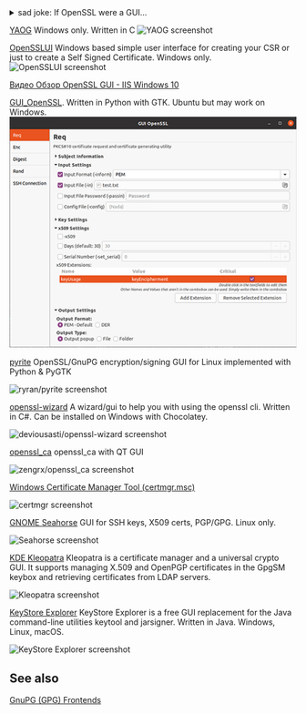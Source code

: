 <details>
<summary>sad joke: If OpenSSL were a GUI...</summary>

![If OpenSSL were a GUI](https://user-images.githubusercontent.com/415502/271791002-49f8a077-98eb-49ea-99d1-8ee7110952f0.png)

(c) [Carl Tashian](https://smallstep.com/blog/if-openssl-were-a-gui/)
</details>


[YAOG](https://github.com/patrickpr/YAOG) Windows only. Written in C
![YAOG screenshot](https://raw.githubusercontent.com/patrickpr/YAOG/master/img/main.jpg)


[OpenSSLUI](https://github.com/A9G-Data-Droid/OpenSSLUI) Windows based simple user interface for creating your CSR or just to create a Self Signed Certificate. Windows only.
![OpenSSLUI screenshot](https://user-images.githubusercontent.com/26984068/128235989-164f4c8e-394f-46ec-8f4b-83cbb4d68859.jpg)

[Видео Обзор OpenSSL GUI - IIS Windows 10](https://www.youtube.com/watch?v=9_ognfTeJvw)


[GUI_OpenSSL](https://github.com/Vasquiinho/GUI_OpenSSL). Written in Python with GTK. Ubuntu but may work on Windows.
![Vasquiinho/GUI_OpenSSL screenshot](https://raw.githubusercontent.com/Vasquiinho/GUI_OpenSSL/master/Image/apresentacao.PNG)


[pyrite](https://github.com/ryran/pyrite) OpenSSL/GnuPG encryption/signing GUI for Linux implemented with Python & PyGTK

![ryran/pyrite screenshot](https://camo.githubusercontent.com/0e4a1650dee083ecb7d79db0d853a7f76111a150e9c46af2ad5ec713afb4c844/687474703a2f2f6231392e6f72672f6c696e75782f7079726974652f31656e635f7478742e706e67)


[openssl-wizard](https://github.com/deviousasti/openssl-wizard) A wizard/gui to help you with using the openssl cli. Written in C#.
Can be installed on Windows with Chocolatey.

![deviousasti/openssl-wizard screenshot](https://user-images.githubusercontent.com/2375486/75088352-07941780-5572-11ea-9ac5-a078a2faf6a7.png)


[openssl_ca](https://github.com/zengrx/openssl_ca) openssl_ca with QT GUI

![zengrx/openssl_ca screenshot](https://raw.githubusercontent.com/zengrx/openssl_ca/master/Doc/pictures/client.png)


[Windows Certificate Manager Tool (certmgr.msc)](https://learn.microsoft.com/en-us/dotnet/framework/tools/certmgr-exe-certificate-manager-tool)

![certmgr screenshot](https://user-images.githubusercontent.com/415502/271792055-2332fd61-8b82-4890-94be-4fcaf09002e1.png)


[GNOME Seahorse](https://wiki.gnome.org/Apps/Seahorse) GUI for SSH keys, X509 certs, PGP/GPG. Linux only.

![Seahorse screenshot](https://upload.wikimedia.org/wikipedia/commons/5/5b/Gnome_Seahorse_3.12.2.png)



[KDE Kleopatra](https://apps.kde.org/kleopatra/) Kleopatra is a certificate manager and a universal crypto GUI. It supports managing X.509 and OpenPGP certificates in the GpgSM keybox and retrieving certificates from LDAP servers.

![Kleopatra screenshot](https://kde.org/images/screenshots/kleopatra.png)


[KeyStore Explorer](https://github.com/kaikramer/keystore-explorer) KeyStore Explorer is a free GUI replacement for the Java command-line utilities keytool and jarsigner.
Written in Java. Windows, Linux, macOS.

![KeyStore Explorer screenshot](https://raw.githubusercontent.com/kaikramer/kaikramer.github.io/main/images/win10_mykeystore.png)

## See also
[GnuPG (GPG) Frontends](https://www.gnupg.org/software/frontends.html)
